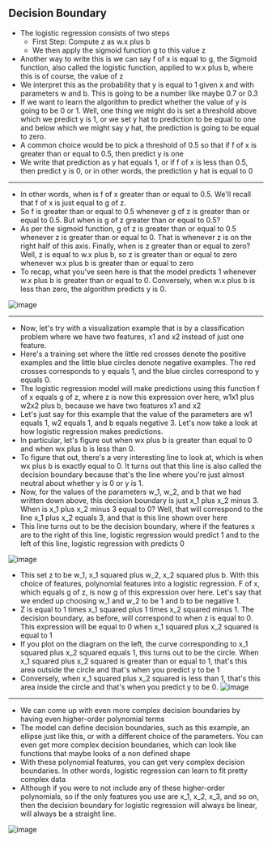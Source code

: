 ## Decision Boundary

- The logistic regression consists of two steps
  - First Step: Compute z as w.x plus b
  - We then apply the sigmoid function g to this value z
- Another way to write this is we can say f of x is equal to g, the Sigmoid function, also called the logistic function, applied to w.x plus b, where this is of course, the value of z
- We interpret this as the probability that y is equal to 1 given x and with parameters w and b. This is going to be a number like maybe 0.7 or 0.3
- If we want to learn the algorithm to predict whether the value of y is going to be 0 or 1. Well, one thing we might do is set a threshold above which we predict y is 1, or we set y hat to prediction to be equal to one and below which we might say y hat, the prediction is going to be equal to zero.
- A common choice would be to pick a threshold of 0.5 so that if f of x is greater than or equal to 0.5, then predict y is one
- We write that prediction as y hat equals 1, or if f of x is less than 0.5, then predict y is 0, or in other words, the prediction y hat is equal to 0
---

- In other words, when is f of x greater than or equal to 0.5. We'll recall that f of x is just equal to g of z.
- So f is greater than or equal to 0.5 whenever g of z is greater than or equal to 0.5. But when is g of z greater than or equal to 0.5?
- As per the sigmoid function, g of z is greater than or equal to 0.5 whenever z is greater than or equal to 0. That is whenever z is on the right half of this axis. Finally, when is z greater than or equal to zero? Well, z is equal to w.x plus b, so z is greater than or equal to zero whenever w.x plus b is greater than or equal to zero
- To recap, what you've seen here is that the model predicts 1 whenever w.x plus b is greater than or equal to 0. Conversely, when w.x plus b is less than zero, the algorithm predicts y is 0.

![image](https://github.com/user-attachments/assets/d6fbbf41-4dc1-4f0d-be71-2da8ffcf8cc3)

---

- Now, let's try with a visualization example that is by a classification problem where we have two features, x1 and x2 instead of just one feature.
- Here's a training set where the little red crosses denote the positive examples and the little blue circles denote negative examples. The red crosses corresponds to y equals 1, and the blue circles correspond to y equals 0.
- The logistic regression model will make predictions using this function f of x equals g of z, where z is now this expression over here, w1x1 plus w2x2 plus b, because we have two features x1 and x2
- Let's just say for this example that the value of the parameters are w1 equals 1, w2 equals 1, and b equals negative 3. Let's now take a look at how logistic regression makes predictions.
- In particular, let's figure out when wx plus b is greater than equal to 0 and when wx plus b is less than 0.
- To figure that out, there's a very interesting line to look at, which is when wx plus b is exactly equal to 0. It turns out that this line is also called the decision boundary because that's the line where you're just almost neutral about whether y is 0 or y is 1.
- Now, for the values of the parameters w_1, w_2, and b that we had written down above, this decision boundary is just x_1 plus x_2 minus 3. When is x_1 plus x_2 minus 3 equal to 0? Well, that will correspond to the line x_1 plus x_2 equals 3, and that is this line shown over here
- This line turns out to be the decision boundary, where if the features x are to the right of this line, logistic regression would predict 1 and to the left of this line, logistic regression with predicts 0

![image](https://github.com/user-attachments/assets/c742cd4a-5923-4c43-9abb-96b4859f85c3)

- This set z to be w_1, x_1 squared plus w_2, x_2 squared plus b. With this choice of features, polynomial features into a logistic regression. F of x, which equals g of z, is now g of this expression over here. Let's say that we ended up choosing w_1 and w_2 to be 1 and b to be negative 1.
- Z is equal to 1 times x_1 squared plus 1 times x_2 squared minus 1. The decision boundary, as before, will correspond to when z is equal to 0. This expression will be equal to 0 when x_1 squared plus x_2 squared is equal to 1
- If you plot on the diagram on the left, the curve corresponding to x_1 squared plus x_2 squared equals 1, this turns out to be the circle. When x_1 squared plus x_2 squared is greater than or equal to 1, that's this area outside the circle and that's when you predict y to be 1
- Conversely, when x_1 squared plus x_2 squared is less than 1, that's this area inside the circle and that's when you predict y to be 0.
![image](https://github.com/user-attachments/assets/cf724bb2-12ae-4c2b-b0d7-5f622b8ca7c0)

---
- We can come up with even more complex decision boundaries by having even higher-order polynomial terms
- The model can define decision boundaries, such as this example, an ellipse just like this, or with a different choice of the parameters. You can even get more complex decision boundaries, which can look like functions that maybe looks of a non defined shape
- With these polynomial features, you can get very complex decision boundaries. In other words, logistic regression can learn to fit pretty complex data
- Although if you were to not include any of these higher-order polynomials, so if the only features you use are x_1, x_2, x_3, and so on, then the decision boundary for logistic regression will always be linear, will always be a straight line.

![image](https://github.com/user-attachments/assets/234e7a90-50cd-4eff-9fca-fad41b6ee386)

